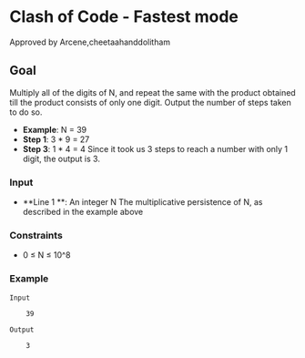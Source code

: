 # Clash of Code - Fastest mode
 Approved by Arcene,cheetaahanddolitham

## Goal
Multiply all of the digits of N, and repeat the same with the product obtained till the product consists of only one digit. Output the number of steps taken to do so.

* **Example**: N = 39
* **Step 1**: 3 * 9 = 27
* **Step 3**: 1 * 4 = 4
Since it took us 3 steps to reach a number with only 1 digit, the output is 3.

### Input
* **Line 1 **: An integer N
The multiplicative persistence of N, as described in the example above

### Constraints
* 0 ≤ N ≤ 10^8

### Example

    Input

        39

    Output

        3        